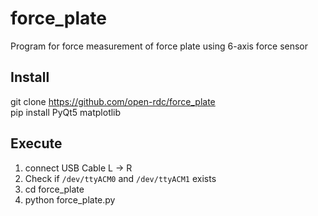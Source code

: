 # force_plate  

Program for force measurement of force plate using 6-axis force sensor  




## Install  

git clone https://github.com/open-rdc/force_plate  
pip install PyQt5 matplotlib

## Execute  

1) connect USB Cable L -> R  
3) Check if `/dev/ttyACM0` and `/dev/ttyACM1` exists  
3) cd force_plate
4) python force_plate.py
